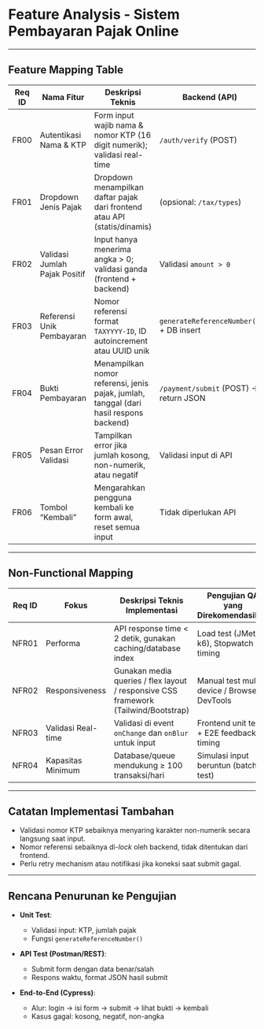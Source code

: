 # Feature Analysis - Sistem Pembayaran Pajak Online

---

## Feature Mapping Table

| Req ID | Nama Fitur                    | Deskripsi Teknis                                                                       | Backend (API)                           | Frontend (Komponen/Validasi)               | Test yang Relevan                                   |
| ------ | ----------------------------- | -------------------------------------------------------------------------------------- | --------------------------------------- | ------------------------------------------ | --------------------------------------------------- |
| FR00   | Autentikasi Nama & KTP        | Form input wajib nama & nomor KTP (16 digit numerik); validasi real-time               | `/auth/verify` (POST)                   | `AuthForm.jsx`, validasi input saat ketik  | Unit (validasi), API (verifikasi), E2E (login flow) |
| FR01   | Dropdown Jenis Pajak          | Dropdown menampilkan daftar pajak dari frontend atau API (statis/dinamis)              | (opsional: `/tax/types`)                | `TaxForm.jsx`, <select>                    | E2E (pilih jenis pajak), Unit test dropdown         |
| FR02   | Validasi Jumlah Pajak Positif | Input hanya menerima angka > 0; validasi ganda (frontend + backend)                    | Validasi `amount > 0`                   | `TaxForm.jsx` + helper `validateAmount.js` | Unit (validasi), E2E (input positif/negatif)        |
| FR03   | Referensi Unik Pembayaran     | Nomor referensi format `TAXYYYY-ID`, ID autoincrement atau UUID unik                   | `generateReferenceNumber()` + DB insert | Ditampilkan di `ReceiptPage.jsx`           | Backend test ID, E2E kirim data dan lihat referensi |
| FR04   | Bukti Pembayaran              | Menampilkan nomor referensi, jenis pajak, jumlah, tanggal (dari hasil respons backend) | `/payment/submit` (POST) → return JSON  | `ReceiptPage.jsx`                          | E2E (verifikasi output lengkap)                     |
| FR05   | Pesan Error Validasi          | Tampilkan error jika jumlah kosong, non-numerik, atau negatif                          | Validasi input di API                   | Notifikasi error via form feedback UI      | Negative test (UI + API), Unit test                 |
| FR06   | Tombol “Kembali”              | Mengarahkan pengguna kembali ke form awal, reset semua input                           | Tidak diperlukan API                    | Button reset di `ReceiptPage.jsx`          | E2E (navigasi ulang dan input baru)                 |

---

## Non-Functional Mapping

| Req ID | Fokus              | Deskripsi Teknis Implementasi                                                       | Pengujian QA yang Direkomendasikan          |
| ------ | ------------------ | ----------------------------------------------------------------------------------- | ------------------------------------------- |
| NFR01  | Performa           | API response time < 2 detik, gunakan caching/database index                         | Load test (JMeter, k6), Stopwatch timing    |
| NFR02  | Responsiveness     | Gunakan media queries / flex layout / responsive CSS framework (Tailwind/Bootstrap) | Manual test multi-device / Browser DevTools |
| NFR03  | Validasi Real-time | Validasi di event `onChange` dan `onBlur` untuk input                               | Frontend unit test + E2E feedback timing    |
| NFR04  | Kapasitas Minimum  | Database/queue mendukung ≥ 100 transaksi/hari                                       | Simulasi input beruntun (batch test)        |

---

## Catatan Implementasi Tambahan

- Validasi nomor KTP sebaiknya menyaring karakter non-numerik secara langsung saat input.
- Nomor referensi sebaiknya di-_lock_ oleh backend, tidak ditentukan dari frontend.
- Perlu retry mechanism atau notifikasi jika koneksi saat submit gagal.

---

## Rencana Penurunan ke Pengujian

- **Unit Test**:

  - Validasi input: KTP, jumlah pajak
  - Fungsi `generateReferenceNumber()`

- **API Test (Postman/REST)**:

  - Submit form dengan data benar/salah
  - Respons waktu, format JSON hasil submit

- **End-to-End (Cypress)**:
  - Alur: login → isi form → submit → lihat bukti → kembali
  - Kasus gagal: kosong, negatif, non-angka
